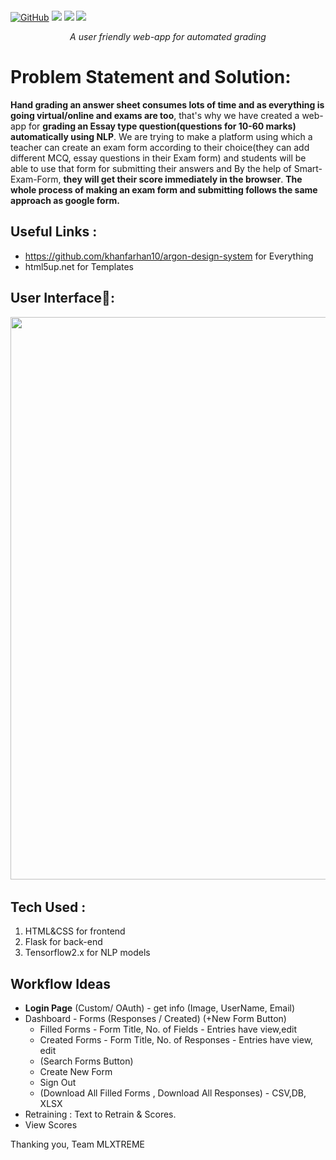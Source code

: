 <p align="center">
<img alt="" src="https://i.ibb.co/b7WBPXb/facebook-cover-photo-2.png" />
<br/>

<a href="LICENSE"><img alt="GitHub" src="https://img.shields.io/github/license/soumya997/Smart-Exam-Form?style=for-the-badge"></a>
  <img src="https://forthebadge.com/images/badges/built-with-love.svg">     <img src="https://forthebadge.com/images/badges/made-with-python.svg">    <img src="https://forthebadge.com/images/badges/open-source.svg">

<center><i>A user friendly web-app for automated grading</i></center>
 
 

 

</p>

# Problem Statement and Solution:
**Hand grading an answer sheet consumes lots of time and as everything is going virtual/online and exams are too**, that's why we have created a web-app for **grading an Essay type question(questions for 10-60 marks) automatically using NLP**. We are trying to make a platform using which a teacher can create an exam form according to their choice(they can add different MCQ, essay questions in their Exam form) and students will be able to use that form for submitting their answers and By the help of Smart-Exam-Form, **they will get their score immediately in the browser**. **The whole process of making an exam form and submitting follows the same approach as google form.**  


## Useful Links :
- https://github.com/khanfarhan10/argon-design-system for Everything
- html5up.net for Templates

## User Interface📱:
<pre>
<img src="https://i.ibb.co/hsLJp7m/piccq05pip2d.png" width="900">  <img src="https://i.ibb.co/bLj1DFQ/pica7rbc4of4.png" width="900">  <img src="https://i.ibb.co/BLJjB21/picvh93gu9a3.png" width="900"> <img src="https://i.ibb.co/rwxKvWF/picxx1rynkwt.png" width="900">
</pre>
## Tech Used :
1. HTML&CSS for frontend
2. Flask for back-end
3. Tensorflow2.x for NLP models


## Workflow Ideas
- **Login Page** (Custom/ OAuth) - get info (Image, UserName, Email)
- Dashboard - Forms (Responses / Created) (+New Form Button)
  -  Filled Forms - Form Title, No. of Fields - Entries have view,edit
  -  Created Forms - Form Title, No. of Responses - Entries have view, edit
  -  (Search Forms Button)
  -  Create New Form
  -  Sign Out
  -  (Download All Filled Forms , Download All Responses) - CSV,DB, XLSX
- Retraining : Text to Retrain & Scores.
- View Scores

Thanking you,
Team MLXTREME
